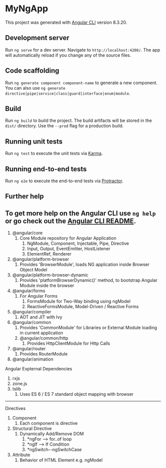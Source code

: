 # MyNgApp

This project was generated with [Angular CLI](https://github.com/angular/angular-cli) version 8.3.20.

## Development server

Run `ng serve` for a dev server. Navigate to `http://localhost:4200/`. The app will automatically reload if you change any of the source files.

## Code scaffolding

Run `ng generate component component-name` to generate a new component. You can also use `ng generate directive|pipe|service|class|guard|interface|enum|module`.

## Build

Run `ng build` to build the project. The build artifacts will be stored in the `dist/` directory. Use the `--prod` flag for a production build.

## Running unit tests

Run `ng test` to execute the unit tests via [Karma](https://karma-runner.github.io).

## Running end-to-end tests

Run `ng e2e` to execute the end-to-end tests via [Protractor](http://www.protractortest.org/).

## Further help

## To get more help on the Angular CLI use `ng help` or go check out the [Angular CLI README](https://github.com/angular/angular-cli/blob/master/README.md).

1. @angular/core
   1. Core Module repository for Angular Application
      1. NgModule, Component, Injectable, Pipe, Directive
      2. Input, Output, EventEmitter<T>, HostListener
      3. ElementRef, Renderer
2. @angular/platform-browser
   1. Provides 'BrowserModule', loads NG application inside Browser Object Model
3. @angular/platform-browser-dynamic
   1. Provides 'platformBrowserDynamic()' method, to bootstrap Angular Module inside the browser
4. @angular/forms
   1. For Angular Forms
      1. FormsModule for Two-Way binding using ngModel
      2. ReactiveFormsModule, Model-Driven / Reactive Forms
5. @angular/compiler
   1. AOT and JIT with Ivy
6. @angular/common
   1. Provides 'CommonModule' for Libraries or External Module loading in current application
   2. @angular/common/http
      1. Provides HttpClientModule for Http Calls
7. @angular/router
   1. Provides RouterModule
8. @angular/animation

Angular Expternal Dependencies

1. rxjs
2. zone.js
3. tslib
   1. Uses ES 6 / ES 7 standard object mapping with browser

---

Directives

1. Component
   1. Each component is directive
2. Structural Directive
   1. Dynamically Add/Remove DOM
      1. \*ngFor --> for..of loop
      2. \*ngIf --> If Condition
      3. \*ngSwitch--ngSwitchCase
3. Attribute
   1. Behavior of HTML Element e.g. ngModel
